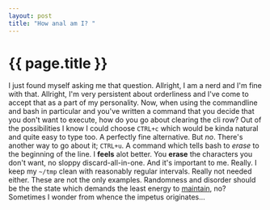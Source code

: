 ```yaml
---
layout: post
title: "How anal am I? "
---
```


{{ page.title }}
================

I just found myself asking me that question. Allright, I am a nerd and I'm fine with that. Allright, I'm very persistent about orderliness and I've come to accept that as a part of my personality. Now, when using the commandline and bash in particular and you've written a command that you decide that you don't want to execute, how do you go about clearing the cli row? Out of the possibilities I know I could choose ``CTRL+c`` which would be kinda natural and quite easy to type too. A perfectly fine alternative. But *no*. There's another way to go about it; ``CTRL+u``. A command which tells bash to  *erase* to the beginning of the line. I <strong>feels</strong> alot better. You <strong>erase</strong> the characters you don't want, no sloppy discard-all-in-one. And it's important to me. Really. I keep my ``~/tmp`` clean with reasonably regular intervals. Really not needed either. These are not the only examples. Randomness and disorder should be the the state which demands the least energy to <a href="http://en.wikipedia.org/wiki/Entropy">maintain</a>, no?  Sometimes I wonder from whence the impetus originates...